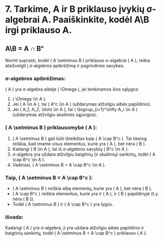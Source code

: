# 7. Tarkime, A ir B priklauso įvykių σ-algebrai A. Paaiškinkite, kodėl A\B irgi priklauso A.

## A\B = A ∩ Bᶜ

Norint suprasti, kodėl \( A \setminus B \) priklauso σ-algebrai \( A \), reikia atsižvelgti į σ-algebros apibrėžimą ir pagrindines savybes.

### σ-algebros apibrėžimas:

\( A \) yra σ-algebra aibėje \( \Omega \), jei tenkinamos šios sąlygos:

1. \( \Omega \in A \).
2. Jei \( A \in A \), tai \( A^c \in A \) (uždarymas atžvilgiu aibės papildinio).
3. Jei \( A_1, A_2, \dots \in A \), tai \( \bigcup_{i=1}^\infty A_i \in A \) (uždarymas atžvilgiu skaitinės sąjungos).

### \( A \setminus B \) priklausomybė \( A \):

1. \( A \setminus B \) gali būti išreikštas kaip \( A \cap B^c \). Tai tiesiog reiškia, kad imame visus elementus, kurie yra \( A \), bet nėra \( B \).
2. Kadangi \( B \in A \), tai iš σ-algebros savybių \( B^c \in A \).
3. σ-algebra yra uždara atžvilgiu baigtinių (ir skaitinių) sankirtų, todėl \( A \cap B^c \in A \).
4. Vadinasi, \( A \setminus B = A \cap B^c \in A \).

### Taip, \( A \setminus B = A \cap B^c \):

- \( A \setminus B \) reiškia aibę elementų, kurie yra \( A \), bet nėra \( B \).
- \( A \cap B^c \) reiškia elementus, kurie yra ir \( A \), ir \( B \) papildinyje (t.y. nėra \( B \)).
- Todėl \( A \setminus B \) ir \( A \cap B^c \) yra lygūs.

### Išvada:

Kadangi \( A \) yra σ-algebra, ji yra uždara atžvilgiu aibės papildinio ir baigtinių sankirtų, todėl \( A \setminus B = A \cap B^c \) priklauso \( A \).
